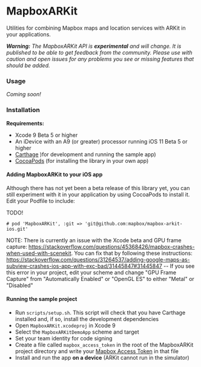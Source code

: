 # MapboxARKit 

Utilities for combining Mapbox maps and location services with ARKit in your applications.

_**Warning:** The MapboxARKit API is **experimental** and will change. It is published to be able to get feedback from the community. Please use with caution and open issues for any problems you see or missing features that should be added._

### Usage

_Coming soon!_

### Installation

**Requirements:**
* Xcode 9 Beta 5 or higher
* An iDevice with an A9 (or greater) processor running iOS 11 Beta 5 or higher
* [Carthage](https://github.com/Carthage/Carthage) )for development and running the sample app)
* [CocoaPods](http://guides.cocoapods.org/using/getting-started.html#installation) (for installing the library in your own app)

#### Adding MapboxARKit to your iOS app

Although there has not yet been a beta release of this library yet, you can still experiment with it in your application by using CocoaPods to install it. Edit your Podfile to include:

TODO!
```
# pod 'MapboxARKit', :git => 'git@github.com:mapbox/mapbox-arkit-ios.git'
```

NOTE: There is currently an issue with the Xcode beta and GPU frame capture: https://stackoverflow.com/questions/45368426/mapbox-crashes-when-used-with-scenekit. You can fix that by following these instructions: https://stackoverflow.com/questions/31264537/adding-google-maps-as-subview-crashes-ios-app-with-exc-bad/31445847#31445847 -- If you see this error in your project, edit your scheme and change "GPU Frame Capture" from "Automatically Enabled" or "OpenGL ES" to either "Metal" or "Disabled"

#### Running the sample project

* Run `scripts/setup.sh`. This script will check that you have Carthage installed and, if so, install the development dependencies
* Open `MapboxARKit.xcodeproj` in Xcode 9
* Select the `MapboxARKitDemoApp` scheme and target
* Set your team identity for code signing
* Create a file called `mapbox_access_token` in the root of the MapboxARKit project directory and write your [Mapbox Access Token](https://www.mapbox.com/studio/account/tokens/) in that file
* Install and run the app **on a device** (ARKit cannot run in the simulator)